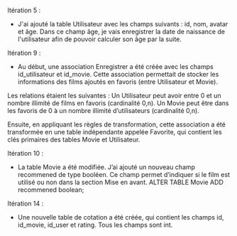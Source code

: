 Itération 5 :
- J'ai ajouté la table Utilisateur avec les champs suivants : id, nom, avatar et âge. Dans ce champ âge, je vais enregistrer la date de naissance de l'utilisateur afin de pouvoir calculer son âge par la suite.

Itération 9 :
- Au début, une association Enregistrer a été créée avec les champs id_utilisateur et id_movie. Cette association permettait de stocker les informations des films ajoutés en favoris (entre Utilisateur et Movie).

Les relations étaient les suivantes :
Un Utilisateur peut avoir entre 0 et un nombre illimité de films en favoris (cardinalité 0,n).
Un Movie peut être dans les favoris de 0 à un nombre illimité d’utilisateurs (cardinalité 0,n).

Ensuite, en appliquant les règles de transformation, cette association a été transformée en une table indépendante appelée Favorite, qui contient les clés primaires des tables Movie et Utilisateur.

Itération 10 :
- La table Movie a été modifiée. J’ai ajouté un nouveau champ recommened de type booléen. Ce champ permet d’indiquer si le film est utilisé ou non dans la section Mise en avant.
ALTER TABLE Movie
ADD recommened boolean;

Itération 14 :
- Une nouvelle table de cotation a été créée, qui contient les champs id, id_movie, id_user et rating. Tous les champs sont int.

